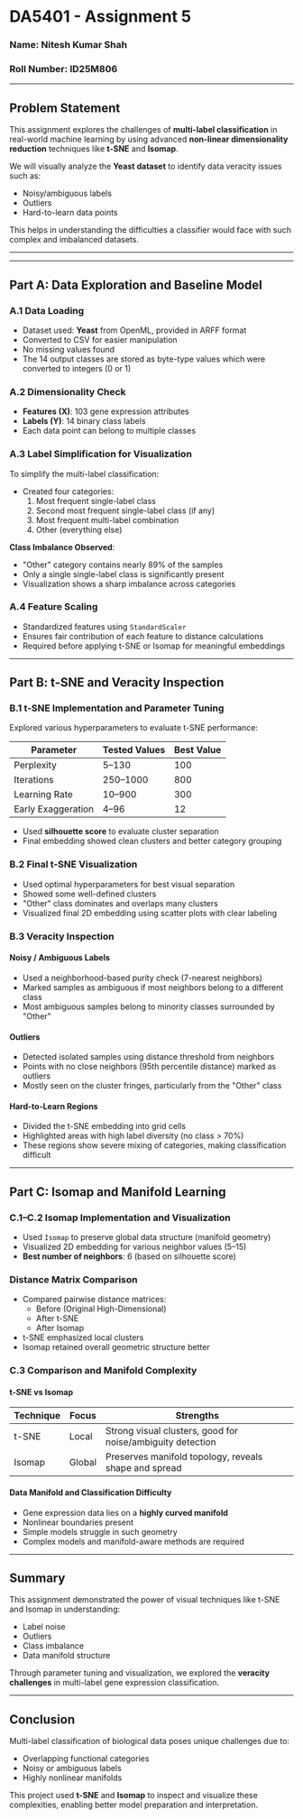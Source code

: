 # DA5401 - Assignment 5

### **Name**: Nitesh Kumar Shah  
### **Roll Number**: ID25M806  

---

## Problem Statement

This assignment explores the challenges of **multi-label classification** in real-world machine learning by using advanced **non-linear dimensionality reduction** techniques like **t-SNE** and **Isomap**.

We will visually analyze the **Yeast dataset** to identify data veracity issues such as:

- Noisy/ambiguous labels  
- Outliers  
- Hard-to-learn data points  

This helps in understanding the difficulties a classifier would face with such complex and imbalanced datasets.

---


---

## Part A: Data Exploration and Baseline Model

### A.1 Data Loading

- Dataset used: **Yeast** from OpenML, provided in ARFF format
- Converted to CSV for easier manipulation
- No missing values found
- The 14 output classes are stored as byte-type values which were converted to integers (0 or 1)

### A.2 Dimensionality Check

- **Features (X)**: 103 gene expression attributes  
- **Labels (Y)**: 14 binary class labels  
- Each data point can belong to multiple classes

### A.3 Label Simplification for Visualization

To simplify the multi-label classification:

- Created four categories:
  1. Most frequent single-label class
  2. Second most frequent single-label class (if any)
  3. Most frequent multi-label combination
  4. Other (everything else)

**Class Imbalance Observed**:

- "Other" category contains nearly 89% of the samples
- Only a single single-label class is significantly present
- Visualization shows a sharp imbalance across categories

### A.4 Feature Scaling

- Standardized features using `StandardScaler`  
- Ensures fair contribution of each feature to distance calculations  
- Required before applying t-SNE or Isomap for meaningful embeddings

---

## Part B: t-SNE and Veracity Inspection

### B.1 t-SNE Implementation and Parameter Tuning

Explored various hyperparameters to evaluate t-SNE performance:

| Parameter           | Tested Values                 | Best Value |
|---------------------|-------------------------------|------------|
| Perplexity          | 5–130                          | 100        |
| Iterations          | 250–1000                       | 800        |
| Learning Rate       | 10–900                         | 300        |
| Early Exaggeration  | 4–96                           | 12         |

- Used **silhouette score** to evaluate cluster separation
- Final embedding showed clean clusters and better category grouping

### B.2 Final t-SNE Visualization

- Used optimal hyperparameters for best visual separation
- Showed some well-defined clusters
- "Other" class dominates and overlaps many clusters
- Visualized final 2D embedding using scatter plots with clear labeling

### B.3 Veracity Inspection

#### Noisy / Ambiguous Labels

- Used a neighborhood-based purity check (7-nearest neighbors)
- Marked samples as ambiguous if most neighbors belong to a different class
- Most ambiguous samples belong to minority classes surrounded by "Other"

#### Outliers

- Detected isolated samples using distance threshold from neighbors
- Points with no close neighbors (95th percentile distance) marked as outliers
- Mostly seen on the cluster fringes, particularly from the "Other" class

#### Hard-to-Learn Regions

- Divided the t-SNE embedding into grid cells
- Highlighted areas with high label diversity (no class > 70%)
- These regions show severe mixing of categories, making classification difficult

---

## Part C: Isomap and Manifold Learning

### C.1–C.2 Isomap Implementation and Visualization

- Used `Isomap` to preserve global data structure (manifold geometry)
- Visualized 2D embedding for various neighbor values (5–15)
- **Best number of neighbors**: 6 (based on silhouette score)

### Distance Matrix Comparison

- Compared pairwise distance matrices:
  - Before (Original High-Dimensional)
  - After t-SNE
  - After Isomap
- t-SNE emphasized local clusters  
- Isomap retained overall geometric structure better

### C.3 Comparison and Manifold Complexity

#### t-SNE vs Isomap

| Technique | Focus        | Strengths                                      |
|-----------|--------------|------------------------------------------------|
| t-SNE     | Local        | Strong visual clusters, good for noise/ambiguity detection |
| Isomap    | Global       | Preserves manifold topology, reveals shape and spread |

#### Data Manifold and Classification Difficulty

- Gene expression data lies on a **highly curved manifold**
- Nonlinear boundaries present
- Simple models struggle in such geometry
- Complex models and manifold-aware methods are required

---

## Summary

This assignment demonstrated the power of visual techniques like t-SNE and Isomap in understanding:

- Label noise  
- Outliers  
- Class imbalance  
- Data manifold structure  

Through parameter tuning and visualization, we explored the **veracity challenges** in multi-label gene expression classification.


---

## Conclusion

Multi-label classification of biological data poses unique challenges due to:

- Overlapping functional categories  
- Noisy or ambiguous labels  
- Highly nonlinear manifolds

This project used **t-SNE** and **Isomap** to inspect and visualize these complexities, enabling better model preparation and interpretation.





